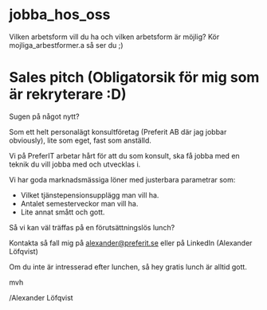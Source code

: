 # jobba_hos_oss
Vilken arbetsform vill du ha och vilken arbetsform är möjlig?
Kör mojliga_arbestformer.a så ser du ;)
# Sales pitch (Obligatorsik för mig som är rekryterare :D)
Sugen på något nytt?

Som ett helt personalägt konsultföretag (Preferit AB där jag jobbar obviously), lite som eget, fast som anställd.

Vi på PreferIT arbetar hårt för att du som konsult, ska få jobba med en teknik du vill jobba med och utvecklas i.

Vi har goda marknadsmässiga löner med justerbara parametrar som:
* Vilket tjänstepensionsupplägg man vill ha.
* Antalet semesterveckor man vill ha.
* Lite annat smått och gott.

Så vi kan väl träffas på en förutsättningslös lunch?

Kontakta så fall mig på alexander@preferit.se eller på LinkedIn (Alexander Löfqvist)

Om du inte är intresserad efter lunchen, så hey gratis lunch är alltid gott.

mvh

/Alexander Löfqvist

